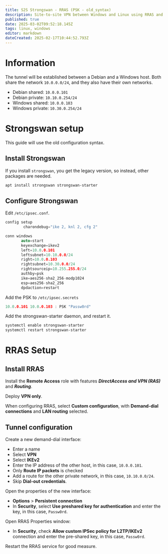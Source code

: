 ```yaml
---
title: S2S Strongswan - RRAS (PSK - old_syntax)
description: Site-to-site VPN between Windows and Linux using RRAS and Strongswan
published: true
date: 2025-03-02T09:52:18.145Z
tags: linux, windows
editor: markdown
dateCreated: 2025-02-17T10:44:52.793Z
---
```


# Information

The tunnel will be established between a Debian and a Windows host. Both share the network `10.0.0.0/24`, and they also have their own networks.

 - Debian shared: `10.0.0.101`
 - Debian private: `10.10.0.254/24`
 - Windows shared: `10.0.0.103`
 - Windows private: `10.30.0.254/24`

# Strongswan setup

This guide will use the old configuration syntax.

## Install Strongswan

If you install `strongswan`, you get the legacy version, so instead, other packages are needed.

```bash
apt install strongswan strongswan-starter
```

## Configure Strongswan

Edit `/etc/ipsec.conf`.

```c
config setup
        charondebug="ike 2, knl 2, cfg 2"

conn windows
       auto=start
       keyexchange=ikev2
       left=10.0.0.101
       leftsubnet=10.10.0.0/24
       right=10.0.0.103
       rightsubnet=10.30.0.0/24
       rightsourceip=10.255.255.0/24
       authby=psk
       ike=aes256-sha2_256-modp1024
       esp=aes256-sha2_256
       dpdaction=restart
```

Add the PSK to `/etc/ipsec.secrets`
```c
10.0.0.101 10.0.0.103 : PSK "Passw0rd"
```

Add the strongswan-starter daemon, and restart it.

```bash
systemctl enable strongswan-starter
systemctl restart strongswan-starter
```

# RRAS Setup

## Install RRAS

Install the **Remote Access** role with features ***DirectAccess and VPN (RAS)*** and ***Routing***.

Deploy **VPN only**.

When configuring RRAS, select **Custom configuration**, with **Demand-dial connections** and **LAN routing** selected.

## Tunnel configuration

Create a new demand-dial interface:

 - Enter a name
 - Select **VPN**
 - Select **IKEv2**
 - Enter the IP address of the other host, in this case, `10.0.0.101`.
 - Only **Route IP packets** is checked
 - Add a route for the other private network, in this case, `10.10.0.0/24`.
 - Skip **Dial-out credentials**.

Open the properties of the new interface:

 - **Options** > **Persistent connection**
 - In **Security**, select **Use preshared key for authentication** and enter the key, in this case, `Passw0rd`.

Open RRAS Properties window:

 - In **Security**, check **Allow custom IPSec policy for L2TP/IKEv2** connection and enter the pre-shared key, in this case, `Passw0rd`.

Restart the RRAS service for good measure.